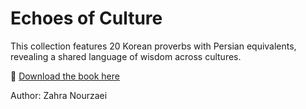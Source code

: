 # Echoes of Culture

This collection features 20 Korean proverbs with Persian equivalents, revealing a shared language of wisdom across cultures.  

📖 [Download the book here](PASTE_YOUR_COPIED_LINK_HERE)

Author: Zahra Nourzaei
